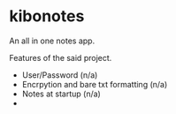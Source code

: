 # kibonotes
An all in one notes app.

Features of the said project.

* User/Password (n/a) 
* Encrpytion and bare txt formatting (n/a)
* Notes at startup (n/a)
* 
